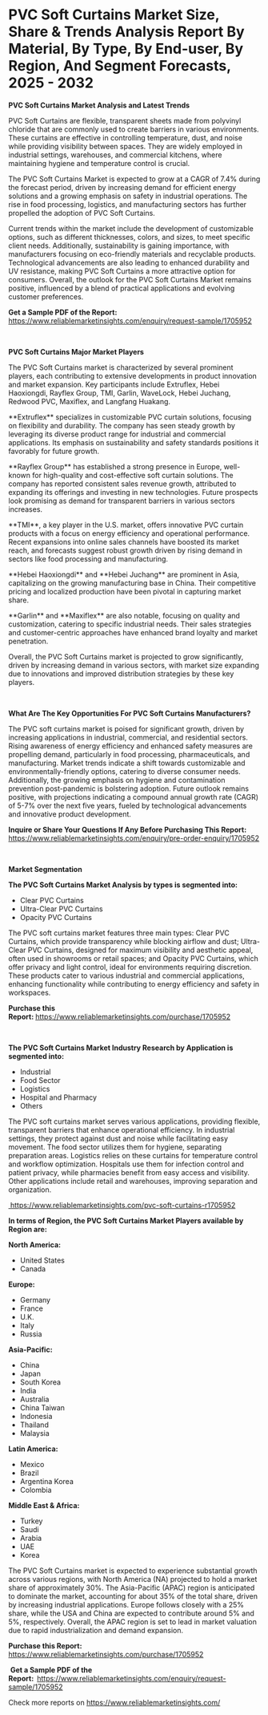 <p><h1>PVC Soft Curtains Market Size, Share & Trends Analysis Report By Material, By Type, By End-user, By Region, And Segment Forecasts, 2025 - 2032</h1></p><p><strong>PVC Soft Curtains Market Analysis and Latest Trends</strong></p>
<p><p>PVC Soft Curtains are flexible, transparent sheets made from polyvinyl chloride that are commonly used to create barriers in various environments. These curtains are effective in controlling temperature, dust, and noise while providing visibility between spaces. They are widely employed in industrial settings, warehouses, and commercial kitchens, where maintaining hygiene and temperature control is crucial.</p><p>The PVC Soft Curtains Market is expected to grow at a CAGR of 7.4% during the forecast period, driven by increasing demand for efficient energy solutions and a growing emphasis on safety in industrial operations. The rise in food processing, logistics, and manufacturing sectors has further propelled the adoption of PVC Soft Curtains. </p><p>Current trends within the market include the development of customizable options, such as different thicknesses, colors, and sizes, to meet specific client needs. Additionally, sustainability is gaining importance, with manufacturers focusing on eco-friendly materials and recyclable products. Technological advancements are also leading to enhanced durability and UV resistance, making PVC Soft Curtains a more attractive option for consumers. Overall, the outlook for the PVC Soft Curtains Market remains positive, influenced by a blend of practical applications and evolving customer preferences.</p></p>
<p><strong>Get a Sample PDF of the Report:&nbsp;</strong> <a href="https://www.reliablemarketinsights.com/enquiry/request-sample/1705952?utm_campaign=3284&utm_medium=2&utm_source=Github&utm_content=ia&utm_term=27032025&utm_id=pvc-soft-curtains">https://www.reliablemarketinsights.com/enquiry/request-sample/1705952</a></p>
<p>&nbsp;</p>
<p><strong>PVC Soft Curtains Major Market Players</strong></p>
<p><p>The PVC Soft Curtains market is characterized by several prominent players, each contributing to extensive developments in product innovation and market expansion. Key participants include Extruflex, Hebei Haoxiongdi, Rayflex Group, TMI, Garlin, WaveLock, Hebei Juchang, Redwood PVC, Maxiflex, and Langfang Huakang.</p><p>**Extruflex** specializes in customizable PVC curtain solutions, focusing on flexibility and durability. The company has seen steady growth by leveraging its diverse product range for industrial and commercial applications. Its emphasis on sustainability and safety standards positions it favorably for future growth.</p><p>**Rayflex Group** has established a strong presence in Europe, well-known for high-quality and cost-effective soft curtain solutions. The company has reported consistent sales revenue growth, attributed to expanding its offerings and investing in new technologies. Future prospects look promising as demand for transparent barriers in various sectors increases.</p><p>**TMI**, a key player in the U.S. market, offers innovative PVC curtain products with a focus on energy efficiency and operational performance. Recent expansions into online sales channels have boosted its market reach, and forecasts suggest robust growth driven by rising demand in sectors like food processing and manufacturing.</p><p>**Hebei Haoxiongdi** and **Hebei Juchang** are prominent in Asia, capitalizing on the growing manufacturing base in China. Their competitive pricing and localized production have been pivotal in capturing market share.</p><p>**Garlin** and **Maxiflex** are also notable, focusing on quality and customization, catering to specific industrial needs. Their sales strategies and customer-centric approaches have enhanced brand loyalty and market penetration.</p><p>Overall, the PVC Soft Curtains market is projected to grow significantly, driven by increasing demand in various sectors, with market size expanding due to innovations and improved distribution strategies by these key players.</p></p>
<p>&nbsp;</p>
<p><strong>What Are The Key Opportunities For PVC Soft Curtains Manufacturers?</strong></p>
<p><p>The PVC soft curtains market is poised for significant growth, driven by increasing applications in industrial, commercial, and residential sectors. Rising awareness of energy efficiency and enhanced safety measures are propelling demand, particularly in food processing, pharmaceuticals, and manufacturing. Market trends indicate a shift towards customizable and environmentally-friendly options, catering to diverse consumer needs. Additionally, the growing emphasis on hygiene and contamination prevention post-pandemic is bolstering adoption. Future outlook remains positive, with projections indicating a compound annual growth rate (CAGR) of 5-7% over the next five years, fueled by technological advancements and innovative product development.</p></p>
<p><strong>Inquire or Share Your Questions If Any Before Purchasing This Report:</strong> <a href="https://www.reliablemarketinsights.com/enquiry/pre-order-enquiry/1705952?utm_campaign=3284&utm_medium=2&utm_source=Github&utm_content=ia&utm_term=27032025&utm_id=pvc-soft-curtains">https://www.reliablemarketinsights.com/enquiry/pre-order-enquiry/1705952</a></p>
<p>&nbsp;</p>
<p><strong>Market Segmentation</strong></p>
<p><strong>The PVC Soft Curtains Market Analysis by types is segmented into:</strong></p>
<p><ul><li>Clear PVC Curtains</li><li>Ultra-Clear PVC Curtains</li><li>Opacity PVC Curtains</li></ul></p>
<p><p>The PVC soft curtains market features three main types: Clear PVC Curtains, which provide transparency while blocking airflow and dust; Ultra-Clear PVC Curtains, designed for maximum visibility and aesthetic appeal, often used in showrooms or retail spaces; and Opacity PVC Curtains, which offer privacy and light control, ideal for environments requiring discretion. These products cater to various industrial and commercial applications, enhancing functionality while contributing to energy efficiency and safety in workspaces.</p></p>
<p><strong>Purchase this Report:&nbsp;</strong><a href="https://www.reliablemarketinsights.com/purchase/1705952?utm_campaign=3284&utm_medium=2&utm_source=Github&utm_content=ia&utm_term=27032025&utm_id=pvc-soft-curtains">https://www.reliablemarketinsights.com/purchase/1705952</a></p>
<p>&nbsp;</p>
<p><strong>The PVC Soft Curtains Market Industry Research by Application is segmented into:</strong></p>
<p><ul><li>Industrial</li><li>Food Sector</li><li>Logistics</li><li>Hospital and Pharmacy</li><li>Others</li></ul></p>
<p><p>The PVC soft curtains market serves various applications, providing flexible, transparent barriers that enhance operational efficiency. In industrial settings, they protect against dust and noise while facilitating easy movement. The food sector utilizes them for hygiene, separating preparation areas. Logistics relies on these curtains for temperature control and workflow optimization. Hospitals use them for infection control and patient privacy, while pharmacies benefit from easy access and visibility. Other applications include retail and warehouses, improving separation and organization.</p></p>
<p><a href="https://www.reliablemarketinsights.com/pvc-soft-curtains-r1705952?utm_campaign=3284&utm_medium=2&utm_source=Github&utm_content=ia&utm_term=27032025&utm_id=pvc-soft-curtains">&nbsp;https://www.reliablemarketinsights.com/pvc-soft-curtains-r1705952</a></p>
<p><strong>In terms of Region, the PVC Soft Curtains Market Players available by Region are:</strong></p>
<p>
    <p> <strong> North America: </strong>
        <ul>
            <li>United States</li>
            <li>Canada</li>
        </ul>
        </p> 
    <p> <strong> Europe: </strong>
        <ul>
            <li>Germany</li>
            <li>France</li>
            <li>U.K.</li>
            <li>Italy</li>
            <li>Russia</li>
        </ul>
        </p> 
    <p> <strong> Asia-Pacific: </strong>
        <ul>
            <li>China</li>
            <li>Japan</li>
            <li>South Korea</li>
            <li>India</li>
            <li>Australia</li>
            <li>China Taiwan</li>
            <li>Indonesia</li>
            <li>Thailand</li>
            <li>Malaysia</li>
        </ul>
        </p> 
    <p> <strong> Latin America: </strong>
        <ul>
            <li>Mexico</li>
            <li>Brazil</li>
            <li>Argentina Korea</li>
            <li>Colombia</li>
        </ul>
        </p> 
    <p> <strong> Middle East & Africa: </strong>
        <ul>
            <li>Turkey</li>
            <li>Saudi</li>
            <li>Arabia</li>
            <li>UAE</li>
            <li>Korea</li>
        </ul>
    </p>
    </p>
<p><p>The PVC Soft Curtains market is expected to experience substantial growth across various regions, with North America (NA) projected to hold a market share of approximately 30%. The Asia-Pacific (APAC) region is anticipated to dominate the market, accounting for about 35% of the total share, driven by increasing industrial applications. Europe follows closely with a 25% share, while the USA and China are expected to contribute around 5% and 5%, respectively. Overall, the APAC region is set to lead in market valuation due to rapid industrialization and demand expansion.</p></p>
<p><strong>Purchase this Report: </strong><a href="https://www.reliablemarketinsights.com/purchase/1705952?utm_campaign=3284&utm_medium=2&utm_source=Github&utm_content=ia&utm_term=27032025&utm_id=pvc-soft-curtains">https://www.reliablemarketinsights.com/purchase/1705952</a></p>
<p>&nbsp;<strong>Get a Sample PDF of the Report:&nbsp;&nbsp;</strong><a href="https://www.reliablemarketinsights.com/enquiry/request-sample/1705952?utm_campaign=3284&utm_medium=2&utm_source=Github&utm_content=ia&utm_term=27032025&utm_id=pvc-soft-curtains">https://www.reliablemarketinsights.com/enquiry/request-sample/1705952</a></p>
<p><strong></strong></p>
<p>Check more reports on <a href="https://www.reliablemarketinsights.com/?utm_campaign=3284&utm_medium=2&utm_source=Github&utm_content=ia&utm_term=27032025&utm_id=pvc-soft-curtains">https://www.reliablemarketinsights.com/</a></p>